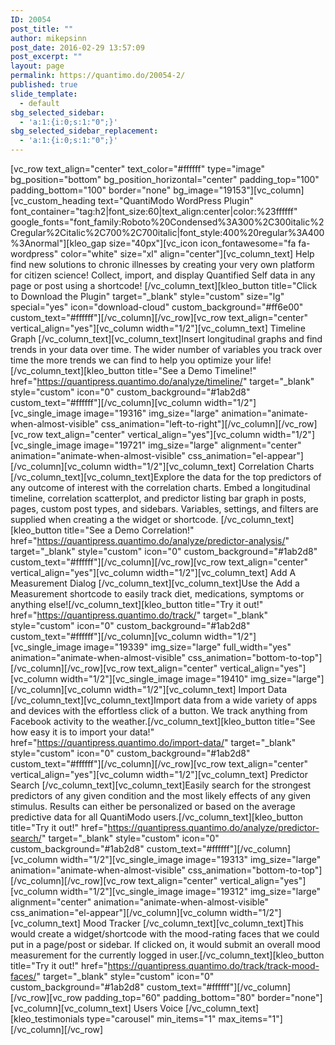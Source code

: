 ```yaml
---
ID: 20054
post_title: ""
author: mikepsinn
post_date: 2016-02-29 13:57:09
post_excerpt: ""
layout: page
permalink: https://quantimo.do/20054-2/
published: true
slide_template:
  - default
sbg_selected_sidebar:
  - 'a:1:{i:0;s:1:"0";}'
sbg_selected_sidebar_replacement:
  - 'a:1:{i:0;s:1:"0";}'
---
```

[vc_row text_align="center" text_color="#ffffff" type="image" bg_position="bottom" bg_position_horizontal="center" padding_top="100" padding_bottom="100" border="none" bg_image="19153"][vc_column][vc_custom_heading text="QuantiModo WordPress Plugin" font_container="tag:h2|font_size:60|text_align:center|color:%23ffffff" google_fonts="font_family:Roboto%20Condensed%3A300%2C300italic%2Cregular%2Citalic%2C700%2C700italic|font_style:400%20regular%3A400%3Anormal"][kleo_gap size="40px"][vc_icon icon_fontawesome="fa fa-wordpress" color="white" size="xl" align="center"][vc_column_text] Help find new solutions to chronic illnesses by creating your very own platform for citizen science! Collect, import, and display Quantified Self data in any page or post using a shortcode! [/vc_column_text][kleo_button title="Click to Download the Plugin" target="\_blank" style="custom" size="lg" special="yes" icon="download-cloud" custom\_background="#ff6e00" custom_text="#ffffff"][/vc_column][/vc_row][vc_row text_align="center" vertical_align="yes"][vc_column width="1/2"][vc_column_text] Timeline Graph [/vc_column_text][vc_column_text]Insert longitudinal graphs and find trends in your data over time. The wider number of variables you track over time the more trends we can find to help you optimize your life![/vc_column_text][kleo_button title="See a Demo Timeline!" href="https://quantipress.quantimo.do/analyze/timeline/" target="\_blank" style="custom" icon="0" custom\_background="#1ab2d8" custom_text="#ffffff"][/vc_column][vc_column width="1/2"][vc_single_image image="19316" img_size="large" animation="animate-when-almost-visible" css_animation="left-to-right"][/vc_column][/vc_row][vc_row text_align="center" vertical_align="yes"][vc_column width="1/2"][vc_single_image image="19721" img_size="large" alignment="center" animation="animate-when-almost-visible" css_animation="el-appear"][/vc_column][vc_column width="1/2"][vc_column_text] Correlation Charts [/vc_column_text][vc_column_text]Explore the data for the top predictors of any outcome of interest with the correlation charts. Embed a longitudinal timeline, correlation scatterplot, and predictor listing bar graph in posts, pages, custom post types, and sidebars. Variables, settings, and filters are supplied when creating a the widget or shortcode. [/vc_column_text][kleo_button title="See a Demo Correlation!" href="https://quantipress.quantimo.do/analyze/predictor-analysis/" target="\_blank" style="custom" icon="0" custom\_background="#1ab2d8" custom_text="#ffffff"][/vc_column][/vc_row][vc_row text_align="center" vertical_align="yes"][vc_column width="1/2"][vc_column_text] Add A Measurement Dialog [/vc_column_text][vc_column_text]Use the Add a Measurement shortcode to easily track diet, medications, symptoms or anything else![/vc_column_text][kleo_button title="Try it out!" href="https://quantipress.quantimo.do/track/" target="\_blank" style="custom" icon="0" custom\_background="#1ab2d8" custom_text="#ffffff"][/vc_column][vc_column width="1/2"][vc_single_image image="19339" img_size="large" full_width="yes" animation="animate-when-almost-visible" css_animation="bottom-to-top"][/vc_column][/vc_row][vc_row text_align="center" vertical_align="yes"][vc_column width="1/2"][vc_single_image image="19410" img_size="large"][/vc_column][vc_column width="1/2"][vc_column_text] Import Data [/vc_column_text][vc_column_text]Import data from a wide variety of apps and devices with the effortless click of a button. We track anything from Facebook activity to the weather.[/vc_column_text][kleo_button title="See how easy it is to import your data!" href="https://quantipress.quantimo.do/import-data/" target="\_blank" style="custom" icon="0" custom\_background="#1ab2d8" custom_text="#ffffff"][/vc_column][/vc_row][vc_row text_align="center" vertical_align="yes"][vc_column width="1/2"][vc_column_text] Predictor Search [/vc_column_text][vc_column_text]Easily search for the strongest predictors of any given condition and the most likely effects of any given stimulus. Results can either be personalized or based on the average predictive data for all QuantiModo users.[/vc_column_text][kleo_button title="Try it out!" href="https://quantipress.quantimo.do/analyze/predictor-search/" target="\_blank" style="custom" icon="0" custom\_background="#1ab2d8" custom_text="#ffffff"][/vc_column][vc_column width="1/2"][vc_single_image image="19313" img_size="large" animation="animate-when-almost-visible" css_animation="bottom-to-top"][/vc_column][/vc_row][vc_row text_align="center" vertical_align="yes"][vc_column width="1/2"][vc_single_image image="19312" img_size="large" alignment="center" animation="animate-when-almost-visible" css_animation="el-appear"][/vc_column][vc_column width="1/2"][vc_column_text] Mood Tracker [/vc_column_text][vc_column_text]This would create a widget/shortcode with the mood-rating faces that we could put in a page/post or sidebar. If clicked on, it would submit an overall mood measurement for the currently logged in user.[/vc_column_text][kleo_button title="Try it out!" href="https://quantipress.quantimo.do/track/track-mood-faces/" target="\_blank" style="custom" icon="0" custom\_background="#1ab2d8" custom_text="#ffffff"][/vc_column][/vc_row][vc_row padding_top="60" padding_bottom="80" border="none"][vc_column][vc_column_text] Users Voice [/vc_column_text][kleo_testimonials type="carousel" min_items="1" max_items="1"][/vc_column][/vc_row]